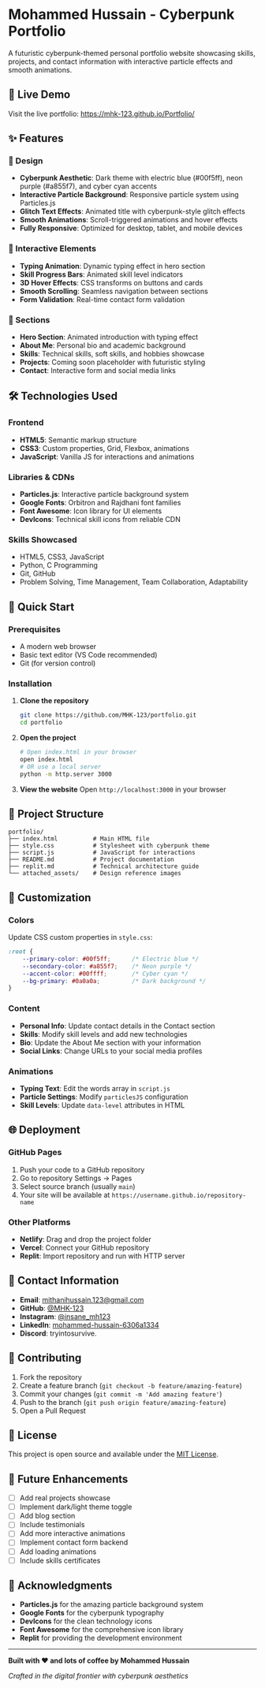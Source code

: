 # Mohammed Hussain - Cyberpunk Portfolio

A futuristic cyberpunk-themed personal portfolio website showcasing skills, projects, and contact information with interactive particle effects and smooth animations.

## 🚀 Live Demo

Visit the live portfolio: https://mhk-123.github.io/Portfolio/

## ✨ Features

### 🎨 Design
- **Cyberpunk Aesthetic**: Dark theme with electric blue (#00f5ff), neon purple (#a855f7), and cyber cyan accents
- **Interactive Particle Background**: Responsive particle system using Particles.js
- **Glitch Text Effects**: Animated title with cyberpunk-style glitch effects
- **Smooth Animations**: Scroll-triggered animations and hover effects
- **Fully Responsive**: Optimized for desktop, tablet, and mobile devices

### 🔧 Interactive Elements
- **Typing Animation**: Dynamic typing effect in hero section
- **Skill Progress Bars**: Animated skill level indicators
- **3D Hover Effects**: CSS transforms on buttons and cards
- **Smooth Scrolling**: Seamless navigation between sections
- **Form Validation**: Real-time contact form validation

### 📱 Sections
- **Hero Section**: Animated introduction with typing effect
- **About Me**: Personal bio and academic background
- **Skills**: Technical skills, soft skills, and hobbies showcase
- **Projects**: Coming soon placeholder with futuristic styling
- **Contact**: Interactive form and social media links

## 🛠️ Technologies Used

### Frontend
- **HTML5**: Semantic markup structure
- **CSS3**: Custom properties, Grid, Flexbox, animations
- **JavaScript**: Vanilla JS for interactions and animations

### Libraries & CDNs
- **Particles.js**: Interactive particle background system
- **Google Fonts**: Orbitron and Rajdhani font families
- **Font Awesome**: Icon library for UI elements
- **DevIcons**: Technical skill icons from reliable CDN

### Skills Showcased
- HTML5, CSS3, JavaScript
- Python, C Programming
- Git, GitHub
- Problem Solving, Time Management, Team Collaboration, Adaptability

## 🚀 Quick Start

### Prerequisites
- A modern web browser
- Basic text editor (VS Code recommended)
- Git (for version control)

### Installation

1. **Clone the repository**
   ```bash
   git clone https://github.com/MHK-123/portfolio.git
   cd portfolio
   ```

2. **Open the project**
   ```bash
   # Open index.html in your browser
   open index.html
   # OR use a local server
   python -m http.server 3000
   ```

3. **View the website**
   Open `http://localhost:3000` in your browser

## 📁 Project Structure

```
portfolio/
├── index.html          # Main HTML file
├── style.css           # Stylesheet with cyberpunk theme
├── script.js           # JavaScript for interactions
├── README.md           # Project documentation
├── replit.md           # Technical architecture guide
└── attached_assets/    # Design reference images
```

## 🎨 Customization

### Colors
Update CSS custom properties in `style.css`:
```css
:root {
    --primary-color: #00f5ff;      /* Electric blue */
    --secondary-color: #a855f7;    /* Neon purple */
    --accent-color: #00ffff;       /* Cyber cyan */
    --bg-primary: #0a0a0a;         /* Dark background */
}
```

### Content
- **Personal Info**: Update contact details in the Contact section
- **Skills**: Modify skill levels and add new technologies
- **Bio**: Update the About Me section with your information
- **Social Links**: Change URLs to your social media profiles

### Animations
- **Typing Text**: Edit the words array in `script.js`
- **Particle Settings**: Modify `particlesJS` configuration
- **Skill Levels**: Update `data-level` attributes in HTML

## 🌐 Deployment

### GitHub Pages
1. Push your code to a GitHub repository
2. Go to repository Settings → Pages
3. Select source branch (usually `main`)
4. Your site will be available at `https://username.github.io/repository-name`

### Other Platforms
- **Netlify**: Drag and drop the project folder
- **Vercel**: Connect your GitHub repository
- **Replit**: Import repository and run with HTTP server

## 📧 Contact Information

- **Email**: mithanihussain.123@gmail.com
- **GitHub**: [@MHK-123](https://github.com/MHK-123)
- **Instagram**: [@insane_mh123](https://instagram.com/insane_mh123)
- **LinkedIn**: [mohammed-hussain-6306a1334](https://linkedin.com/in/mohammed-hussain-6306a1334)
- **Discord**: tryintosurvive.

## 🤝 Contributing

1. Fork the repository
2. Create a feature branch (`git checkout -b feature/amazing-feature`)
3. Commit your changes (`git commit -m 'Add amazing feature'`)
4. Push to the branch (`git push origin feature/amazing-feature`)
5. Open a Pull Request

## 📝 License

This project is open source and available under the [MIT License](LICENSE).

## 🎯 Future Enhancements

- [ ] Add real projects showcase
- [ ] Implement dark/light theme toggle
- [ ] Add blog section
- [ ] Include testimonials
- [ ] Add more interactive animations
- [ ] Implement contact form backend
- [ ] Add loading animations
- [ ] Include skills certificates

## 🙏 Acknowledgments

- **Particles.js** for the amazing particle background system
- **Google Fonts** for the cyberpunk typography
- **DevIcons** for the clean technology icons
- **Font Awesome** for the comprehensive icon library
- **Replit** for providing the development environment

---

**Built with ❤️ and lots of coffee by Mohammed Hussain**

*Crafted in the digital frontier with cyberpunk aesthetics*
